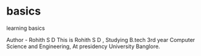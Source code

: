 # basics
learning basics 

Author - Rohith S D
This is Rohith S D , Studying B.tech 3rd year Computer Science and Engineering, At presidency University Banglore. 
